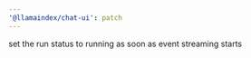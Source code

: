 ```yaml
---
'@llamaindex/chat-ui': patch
---
```


set the run status to running as soon as event streaming starts
